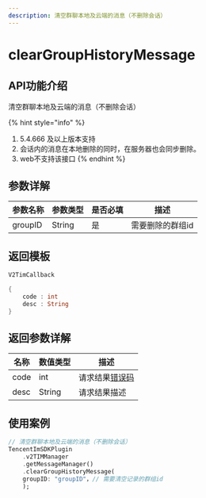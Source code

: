 ```yaml
---
description: 清空群聊本地及云端的消息（不删除会话）
---
```


# clearGroupHistoryMessage

## API功能介绍

清空群聊本地及云端的消息（不删除会话）

{% hint style="info" %}
1. 5.4.666 及以上版本支持
2. 会话内的消息在本地删除的同时，在服务器也会同步删除。
3. web不支持该接口
{% endhint %}

## 参数详解

| 参数名称    | 参数类型   | 是否必填 | 描述        |
| ------- | ------ | ---- | --------- |
| groupID | String | 是    | 需要删除的群组id |

## 返回模板

```dart
V2TimCallback

{
    code : int
    desc : String
}
```

## 返回参数详解

| 名称   | 数值类型   | 描述                                                             |
| ---- | ------ | -------------------------------------------------------------- |
| code | int    | 请求结果[错误码](https://cloud.tencent.com/document/product/269/1671) |
| desc | String | 请求结果描述                                                         |

## 使用案例  &#x20;

```dart
// 清空群聊本地及云端的消息（不删除会话）
TencentImSDKPlugin
    .v2TIMManager
    .getMessageManager()
    .clearGroupHistoryMessage(
    groupID: "groupID"，// 需要清空记录的群组id
    );
```
